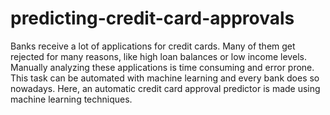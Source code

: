 # predicting-credit-card-approvals

Banks receive a lot of applications for credit cards. Many of them get rejected for many reasons, like high loan balances or low income levels. Manually analyzing these applications is time consuming and error prone. This task can be automated with machine learning and every bank does so nowadays. Here, an automatic credit card approval predictor is made using machine learning techniques.
